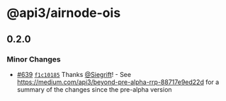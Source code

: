 # @api3/airnode-ois

## 0.2.0
### Minor Changes



- [#639](https://github.com/api3dao/airnode/pull/639) [`f1c10185`](https://github.com/api3dao/airnode/commit/f1c10185498d9bafe799661ecd9e361a2c9ea55d) Thanks [@Siegrift](https://github.com/Siegrift)! - See https://medium.com/api3/beyond-pre-alpha-rrp-88717e9ed22d for a summary of the changes since the pre-alpha version
